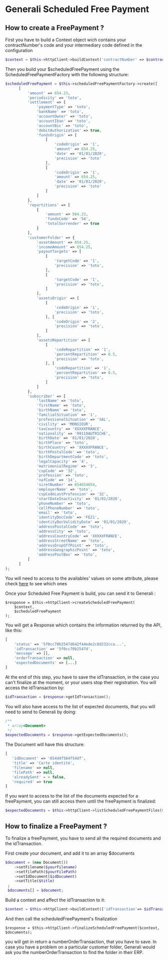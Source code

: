 # Generali Scheduled Free Payment

## How to create a FreePayment ?

First you have to build a Context object wich contains your contractNumber's code and your intermediary code defined in the configuration
````php
$context = $this->httpClient->buildContext('contractNumber' => $contractNumber]);
````

Then you build your $scheduledFreePayment using the ScheduledFreePaymentFactory with the following structure:
```php
$scheduledFreePayment = $this->scheduledFreePaymentFactory->create([
      [
          'amount' => 654.23,
          'periodicity' => 'toto',
          'settlement' => [
              'paymentType' => 'toto',
              'bankName' => 'toto',
              'accountOwner' => 'toto',
              'accountIban' => 'toto',
              'accountBic' => 'toto',
              'debitAuthorization' => true,
              'fundsOrigin' => [
                  [
                      'codeOrigin' => '1',
                      'amount' => 654.25,
                      'date' => '01/01/2020',
                      'precision' => 'toto'
                  ],
                  [
                      'codeOrigin' => '1',
                      'amount' => 654.25,
                      'date' => '01/01/2020',
                      'precision' => 'toto'
                  ]
              ]
          },
          'repartitions' => [
              {
                  'amount' => 564.23,
                  'fundsCode' => '54',
                  'totalSurrender' => true
              }
          ],
          'customerFolder' => {
              'assetAmount' => 654.25,
              'incomeAmount' => 654.25,
              'payoutTargets' => [
                  [
                      'targetCode' => '1',
                      'precision' => 'toto',
                  ],
                  [
                      'targetCode' => '1',
                      'precision' => 'toto',
                  ]
              ],
              'assetsOrigin' => [
                  [
                      'codeOrigin' => '1',
                      'precision' => 'toto',
                  ], [
                      'codeOrigin' => '2',
                      'precision' => 'toto',
                  ]
              ],
              'assetsRepartition' => [
                  [
                      'codeRepartition' => '1',
                      'percentRepartition' => 0.5,
                      'precision' => 'toto',
                  ], [
                      'codeRepartition' => '1',
                      'percentRepartition' => 0.5,
                      'precision' => 'toto',
                  ]
              ]
          },
          'subscriber' => [
              'lastName' => 'toto',
              'firstName' => 'toto',
              'birthName' => 'toto',
              'familialSituation' => '1',
              'professionalSituation' => 'SAL',
              'civility' => 'MONSIEUR',
              'taxCountry' => 'XXXXXFRANCE',
              'nationality' => '99110AUTRICHE',
              'birthDate' => '01/01/2020',
              'birthPlace' => 'toto',
              'birthCountry' => 'XXXXXFRANCE',
              'birthPostalCode' => 'toto',
              'birthDepartmentCode' => 'toto',
              'legalCapacity' => '4',
              'matrimonialRegime' => '3',
              'cspCode' => '32',
              'profession' => 'toto',
              'nafCode' => '14',
              'siretNumber' => 654654654,
              'employerName' => 'toto',
              'cspCodeLastProfession' => '32',
              'startDateInactivity' => '01/01/2020',
              'phoneNumber' => 'toto',
              'cellPhoneNumber' => 'toto',
              'email' => 'toto',
              'identityDocCode' => 'FE21',
              'identityDocValidityDate' => '01/01/2020',
              'addressPostalCode' => 'toto',
              'addressCity' => 'toto',
              'addressCountryCode' => 'XXXXXFRANCE',
              'addressStreetName' => 'toto',
              'addressDropOffPoint' => 'toto',
              'addressGeographicPoint' => 'toto',
              'addressPostBox' => 'toto',
          ]
      ]
);
```
You will need to access to the availables' values on some attribute, please check [here](../referentials.md) to see which ones 

Once your Scheduled Free Payment is build, you can send it to Generali :
```
$response = $this->httpClient->createScheduledFreePayment(
    $context, 
    $scheduledFreePayment
);
```
You will get a Response which contains the information returned by the API, like this: 
````php
[
    'status' => '5f0cc70b2547d642f44ede2c8d232cca...',
    'idTransaction' => '5f0cc70b2547d',
    'message' => [],
    'orderTransaction' => null,
    'expectedDocuments' => [...]
]
````
At the end of this step, you have to save the idTransaction, in the case you can't finalize at the moment, or your users stop their registration.
You will access the idTransaction by:
````php
$idTransaction = $response->getIdTransaction();
````

You will also have access to the list of expected documents, that you will need to send to Generali by doing:
````php
/**
 * array<Document>
 */
$expectedDocuments = $response->getExpectedDocuments();
````
The Document will have this structure:
```php
[
   'idDocument' => '654d4f564f54df',
   'title' => 'Carte identité',
   'filename' => null,
   'filePath' => null,
   'alreadySent' = > false,
   'required' => true
]
````
If you want to access to the list of the documents expected for a freePayment, you can still access them until the freePayment is finalized:
```php
$expectedDocuments = $this->httpClient->listScheduledFreePaymentFiles($idTransaction);
```

## How to finalize a FreePayment ?

To finalize a freePayment, you have to send all the required documents and the idTransaction.

First create your document, and add it to an array $documents
```php
$document = (new Document())
    ->setFilename($yourFilename)
    ->setfilePath($yourFilePath)
    ->setIdDocument($idDocument)
    ->setTitle($title)
 ;
 $documents[] = $document;
```

Build a context and affect the idTransaction to it:
```php
$context = $this->httpClient->buildContext(['idTransaction'=> $idTransaction]);
```
And then call the scheduledFreePayment's finalization
```
$response = $this->httpClient->finalizeScheduledFreePayment($context, $documents);
```
you will get in return a numberOrderTransaction, that you have to save.
In case you have a problem on a particular customer folder, Generali would ask you the numberOrderTransaction to find the folder in their ERP.


